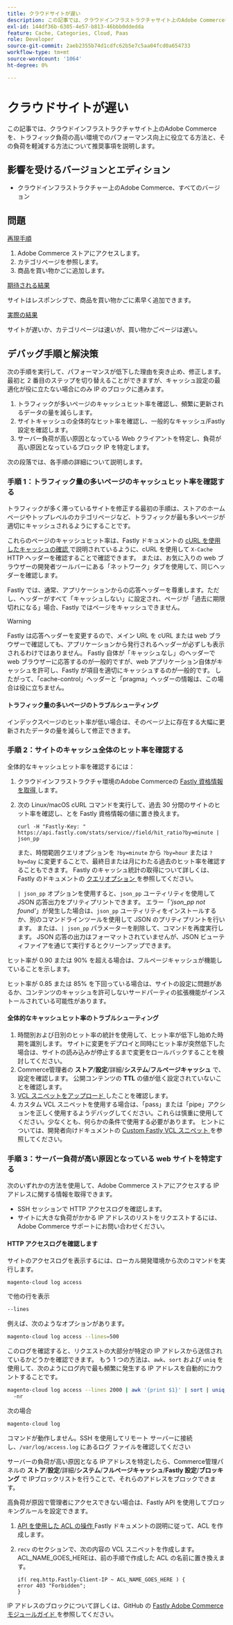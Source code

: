 ```yaml
---
title: クラウドサイトが遅い
description: この記事では、クラウドインフラストラクチャサイト上のAdobe Commerceを、トラフィック負荷の高い環境でのパフォーマンス向上に役立てる方法と、その負荷を軽減する方法について推奨事項を説明します。
exl-id: 144df36b-6305-4e57-b813-46bbb0ddedda
feature: Cache, Categories, Cloud, Paas
role: Developer
source-git-commit: 2aeb2355b74d1cdfc62b5e7c5aa04fcd0a654733
workflow-type: tm+mt
source-wordcount: '1064'
ht-degree: 0%

---
```


# クラウドサイトが遅い

この記事では、クラウドインフラストラクチャサイト上のAdobe Commerceを、トラフィック負荷の高い環境でのパフォーマンス向上に役立てる方法と、その負荷を軽減する方法について推奨事項を説明します。

## 影響を受けるバージョンとエディション

* クラウドインフラストラクチャー上のAdobe Commerce、すべてのバージョン

## 問題

<u> 再現手順 </u>

1. Adobe Commerce ストアにアクセスします。
1. カテゴリページを参照します。
1. 商品を買い物かごに追加します。

<u> 期待される結果 </u>

サイトはレスポンシブで、商品を買い物かごに素早く追加できます。

<u> 実際の結果 </u>

サイトが遅いか、カテゴリページは速いが、買い物かごページは遅い。

## デバッグ手順と解決策

次の手順を実行して、パフォーマンスが低下した理由を突き止め、修正します。 最初と 2 番目のステップを切り替えることができますが、キャッシュ設定の最適化が役に立たない場合にのみ IP のブロックに進みます。

1. トラフィックが多いページのキャッシュヒット率を確認し、頻繁に更新されるデータの量を減らします。
1. サイトキャッシュの全体的なヒット率を確認し、一般的なキャッシュ/Fastly 設定を確認します。
1. サーバー負荷が高い原因となっている Web クライアントを特定し、負荷が高い原因となっているブロック IP を特定します。

次の段落では、各手順の詳細について説明します。

### 手順 1：トラフィック量の多いページのキャッシュヒット率を確認する

トラフィックが多く滞っているサイトを修正する最初の手順は、ストアのホームページやトップレベルのカテゴリページなど、トラフィックが最も多いページが適切にキャッシュされるようにすることです。

これらのページのキャッシュヒット率は、Fastly ドキュメントの [cURL を使用したキャッシュの確認 ](https://docs.fastly.com/guides/debugging/checking-cache#using-curl) で説明されているように、cURL を使用して `X-Cache` HTTP ヘッダーを確認することで確認できます。 または、お気に入りの web ブラウザーの開発者ツールバーにある「ネットワーク」タブを使用して、同じヘッダーを確認します。

Fastly では、通常、アプリケーションからの応答ヘッダーを尊重します。ただし、ヘッダーがすべて「キャッシュしない」に設定され、ページが「過去に期限切れになる」場合、Fastly ではページをキャッシュできません。

>[!WARNING]
>
>Fastly は応答ヘッダーを変更するので、メイン URL を cURL または web ブラウザーで確認しても、アプリケーションから発行されるヘッダーが必ずしも表示されるわけではありません。 Fastly 自体が「キャッシュなし」のヘッダーで web ブラウザーに応答するのが一般的ですが、web アプリケーション自体がキャッシュを許可し、Fastly が項目を適切にキャッシュするのが一般的です。 したがって、「cache-control」ヘッダーと「pragma」ヘッダーの情報は、この場合は役に立ちません。

#### トラフィック量の多いページのトラブルシューティング

インデックスページのヒット率が低い場合は、そのページ上に存在する大幅に更新されたデータの量を減らして修正できます。

### 手順 2：サイトのキャッシュ全体のヒット率を確認する

全体的なキャッシュヒット率を確認するには：

1. クラウドインフラストラクチャ環境のAdobe Commerceの [Fastly 資格情報を取得 ](https://experienceleague.adobe.com/en/docs/commerce-cloud-service/user-guide/cdn/setup-fastly/fastly-configuration) します。
1. 次の Linux/macOS cURL コマンドを実行して、過去 30 分間のサイトのヒット率を確認し、とを Fastly 資格情報の値に置き換えます。

   `curl -H "Fastly-Key: " https://api.fastly.com/stats/service//field/hit_ratio?by=minute | json_pp`

   また、時間範囲クエリオプションを `?by=minute` から `?by=hour` または `?by=day` に変更することで、最終日または月にわたる過去のヒット率を確認することもできます。 Fastly のキャッシュ統計の取得について詳しくは、Fastly のドキュメントの [ クエリオプション ](https://docs.fastly.com/api/stats#Query) を参照してください。

   `| json_pp` オプションを使用すると、`json_pp` ユーティリティを使用して JSON 応答出力をプリティプリントできます。 エラー「_&#39;json\_pp not found&#39;_」が発生した場合は、`json_pp` ユーティリティをインストールするか、別のコマンドラインツールを使用して JSON のプリティプリントを行います。 または、`| json_pp` パラメーターを削除して、コマンドを再度実行します。 JSON 応答の出力はフォーマットされていませんが、JSON ビューティファイアを通じて実行するとクリーンアップできます。

ヒット率が 0.90 または 90% を超える場合は、フルページキャッシュが機能していることを示します。

ヒット率が 0.85 または 85% を下回っている場合は、サイトの設定に問題があるか、コンテンツのキャッシュを許可しないサードパーティの拡張機能がインストールされている可能性があります。

#### 全体的なキャッシュヒット率のトラブルシューティング

1. 時間別および日別のヒット率の統計を使用して、ヒット率が低下し始めた時期を識別します。 サイトに変更をデプロイと同時にヒット率が突然低下した場合は、サイトの読み込みが停止するまで変更をロールバックすることを検討してください。
1. Commerce管理者の **ストア**/**設定**/詳細/**システム**/**フルページキャッシュ** で、設定を確認します。 公開コンテンツの **TTL** の値が低く設定されていないことを確認します。
1. [VCL スニペットをアップロード ](https://experienceleague.adobe.com/en/docs/commerce-cloud-service/user-guide/cdn/setup-fastly/fastly-configuration#upload-vcl-snippets) したことを確認します。
1. カスタム VCL スニペットを使用する場合は、「pass」または「pipe」アクションを正しく使用するようデバッグしてください。これらは慎重に使用してください。少なくとも、何らかの条件で使用する必要があります。 ヒントについては、開発者向けドキュメントの [Custom Fastly VCL スニペット ](https://experienceleague.adobe.com/en/docs/commerce-cloud-service/user-guide/cdn/custom-vcl-snippets/fastly-vcl-custom-snippets) を参照してください。

### 手順 3：サーバー負荷が高い原因となっている web サイトを特定する

次のいずれかの方法を使用して、Adobe Commerce ストアにアクセスする IP アドレスに関する情報を取得できます。

* SSH セッションで HTTP アクセスログを確認します。
* サイトに大きな負荷がかかる IP アドレスのリストをリクエストするには、Adobe Commerce サポートにお問い合わせください。

#### HTTP アクセスログを確認します

サイトのアクセスログを表示するには、ローカル開発環境から次のコマンドを実行します。

```bash
magento-cloud log access
```

で他の行を表示

```bash
--lines
```

例えば、次のようなオプションがあります。

```bash
magento-cloud log access --lines=500
```

このログを確認すると、リクエストの大部分が特定の IP アドレスから送信されているかどうかを確認できます。 もう 1 つの方法は、`awk`、`sort` および `uniq` を使用して、次のようにログ内で最も頻繁に発生する IP アドレスを自動的にカウントすることです。

```bash
magento-cloud log access --lines 2000 | awk '{print $1}' | sort | uniq -c | sort
  -nr
```

次の場合

```bash
magento-cloud log
```

コマンドが動作しません。SSH を使用してリモート サーバーに接続し、`/var/log/access.log` にあるログ ファイルを確認してください

サーバーの負荷が高い原因となる IP アドレスを特定したら、Commerce管理パネルの **ストア**/**設定**/詳細/**システム**/**フルページキャッシュ**/**Fastly 設定**/**ブロッキング** で IPブロックリストを行うことで、それらのアドレスをブロックできます。

高負荷が原因で管理者にアクセスできない場合は、Fastly API を使用してブロッキングルールを設定できます。

1. [API を使用した ACL の操作 ](https://docs.fastly.com/guides/access-control-lists/working-with-acls-using-the-api)Fastly ドキュメントの説明に従って、ACL を作成します。
1. `recv` のセクションで、次の内容の VCL スニペットを作成します。ACL\_NAME\_GOES\_HEREは、前の手順で作成した ACL の名前に置き換えます。

   ```
   if( req.http.Fastly-Client-IP ~ ACL_NAME_GOES_HERE ) {
   error 403 "Forbidden";
   }
   ```

IP アドレスのブロックについて詳しくは、GitHub の [Fastly Adobe Commerce モジュールガイド ](https://github.com/fastly/fastly-magento2/blob/master/Documentation/Guides/BLOCKING.md) を参照してください。
